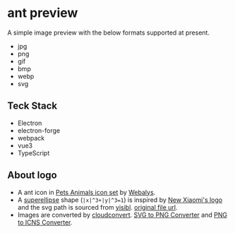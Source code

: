 # ant preview

A simple image preview with the below formats supported at present.

* jpg
* png
* gif
* bmp
* webp
* svg

## Teck Stack

* Electron
* electron-forge
* webpack
* vue3
* TypeScript

## About logo

* A ant icon in [Pets Animals icon set](https://www.iconfinder.com/iconsets/pets-animals-2) by [Webalys](https://www.iconfinder.com/webalys).
* A [superellipse](https://en.wikipedia.org/wiki/Superellipse) shape (`|x|^3+|y|^3=1`) is inspired by [New Xiaomi's logo](https://blog.mi.com/en/2021/03/30/xiaomi-unveils-new-alive-branding-identity/) and the svg path is sourced from [yisibl](https://github.com/yisibl). [original file url](http://img.alicdn.com/imgextra/i4/O1CN01AA77Pz1oSBJzbVOm0_!!6000000005223-55-tps-192-192.svg).
* Images are converted by [cloudconvert](https://cloudconvert.com/). [SVG to PNG Converter](https://cloudconvert.com/svg-to-png) and [PNG to ICNS Converter](https://cloudconvert.com/png-to-icns).
